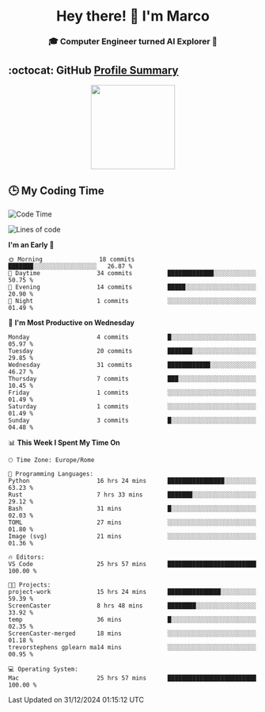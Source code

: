 <h1 align="center">Hey there! 👋 I'm Marco</h1> <h3 align="center">🎓 Computer Engineer turned AI Explorer 🌌</h3>

## :octocat: GitHub <a href="https://github.com/vn7n24fzkq/github-profile-summary-cards">Profile Summary</a>

<p align="center">
   <img style="height:170px;display:inline-block" src="http://github-profile-summary-cards.vercel.app/api/cards/profile-details?username=MarcoDelCore&theme=github_dark" />
</p>

## :clock3: My Coding Time 

<!--START_SECTION:waka-->
![Code Time](http://img.shields.io/badge/Code%20Time-25%20hrs%2057%20mins-blue)

![Lines of code](https://img.shields.io/badge/From%20Hello%20World%20I%27ve%20Written-58.9%20thousand%20lines%20of%20code-blue)

**I'm an Early 🐤** 

```text
🌞 Morning                18 commits          ███████░░░░░░░░░░░░░░░░░░   26.87 % 
🌆 Daytime                34 commits          █████████████░░░░░░░░░░░░   50.75 % 
🌃 Evening                14 commits          █████░░░░░░░░░░░░░░░░░░░░   20.90 % 
🌙 Night                  1 commits           ░░░░░░░░░░░░░░░░░░░░░░░░░   01.49 % 
```
📅 **I'm Most Productive on Wednesday** 

```text
Monday                   4 commits           █░░░░░░░░░░░░░░░░░░░░░░░░   05.97 % 
Tuesday                  20 commits          ███████░░░░░░░░░░░░░░░░░░   29.85 % 
Wednesday                31 commits          ████████████░░░░░░░░░░░░░   46.27 % 
Thursday                 7 commits           ███░░░░░░░░░░░░░░░░░░░░░░   10.45 % 
Friday                   1 commits           ░░░░░░░░░░░░░░░░░░░░░░░░░   01.49 % 
Saturday                 1 commits           ░░░░░░░░░░░░░░░░░░░░░░░░░   01.49 % 
Sunday                   3 commits           █░░░░░░░░░░░░░░░░░░░░░░░░   04.48 % 
```


📊 **This Week I Spent My Time On** 

```text
🕑︎ Time Zone: Europe/Rome

💬 Programming Languages: 
Python                   16 hrs 24 mins      ████████████████░░░░░░░░░   63.23 % 
Rust                     7 hrs 33 mins       ███████░░░░░░░░░░░░░░░░░░   29.12 % 
Bash                     31 mins             █░░░░░░░░░░░░░░░░░░░░░░░░   02.03 % 
TOML                     27 mins             ░░░░░░░░░░░░░░░░░░░░░░░░░   01.80 % 
Image (svg)              21 mins             ░░░░░░░░░░░░░░░░░░░░░░░░░   01.36 % 

🔥 Editors: 
VS Code                  25 hrs 57 mins      █████████████████████████   100.00 % 

🐱‍💻 Projects: 
project-work             15 hrs 24 mins      ███████████████░░░░░░░░░░   59.39 % 
ScreenCaster             8 hrs 48 mins       ████████░░░░░░░░░░░░░░░░░   33.92 % 
temp                     36 mins             █░░░░░░░░░░░░░░░░░░░░░░░░   02.35 % 
ScreenCaster-merged      18 mins             ░░░░░░░░░░░░░░░░░░░░░░░░░   01.18 % 
trevorstephens gplearn ma14 mins             ░░░░░░░░░░░░░░░░░░░░░░░░░   00.95 % 

💻 Operating System: 
Mac                      25 hrs 57 mins      █████████████████████████   100.00 % 
```


 Last Updated on 31/12/2024 01:15:12 UTC
<!--END_SECTION:waka-->

